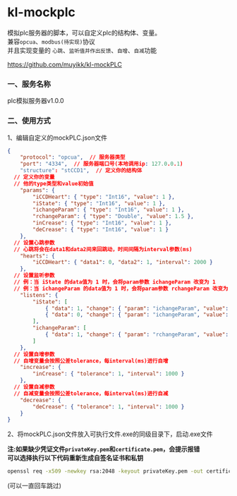 # kl-mockplc
模拟plc服务器的脚本，可以自定义plc的结构体、变量。<br>兼容`opcua`、`modbus(待实现)`协议<br>并且实现变量的 `心跳`、`监听值并作出反馈`、`自增`、`自减`功能

https://github.com/muyikk/kl-mockPLC
### 一、服务名称
plc模拟服务器v1.0.0
	
### 二、使用方式
1、编辑自定义的mockPLC.json文件
```json
{
	"protocol": "opcua",  // 服务器类型
	"port": "4334",  // 服务器端口号(本地调用ip: 127.0.0.1)
	"structure": "stCCD1",  // 定义你的结构体
  // 定义你的变量
  // 他的type类型和value初始值
	"params": {  
		"iCCDHeart": { "type": "Int16", "value": 1 },
		"iState": { "type": "Int16", "value": 1 },
		"ichangeParam": { "type": "Int16", "value": 1 },
		"rchangeParam": { "type": "Double", "value": 1.5 },
		"inCrease": { "type": "Int16", "value": 1 },
		"deCrease": { "type": "Int16", "value": 1 }
	},
  // 设置心跳参数
  // 心跳将会在data1和data2间来回跳动，时间间隔为interval参数(ms)
	"hearts": {  
		"iCCDHeart": { "data1": 0, "data2": 1, "interval": 2000 }
	},
  // 设置监听参数
  // 例：当 iState 的data值为 1 时，会将param参数 ichangeParam 改变为 1
  // 例：当 ichangeParam 的data值为 1 时，会将param参数 rchangeParam 改变为 1.5
	"listens": {  
		"iState": [
			{ "data": 1, "change": { "param": "ichangeParam", "value": 1 } },
			{ "data": 0, "change": { "param": "ichangeParam", "value": 0 } }
		],
		"ichangeParam": [
			{ "data": 1, "change": { "param": "rchangeParam", "value": 1.5 } }
		]
	},
  // 设置自增参数
  // 自增变量会按照公差tolerance，每interval(ms)进行自增
	"increase": {
		"inCrease": { "tolerance": 1, "interval": 1000 }
	},
  // 设置自减参数
  // 自减变量会按照公差tolerance，每interval(ms)进行自减
	"decrease": {
		"deCrease": { "tolerance": 1, "interval": 1000 }
	}
}

```
2、将mockPLC.json文件放入可执行文件.exe的同级目录下，启动.exe文件

**注:如果缺少凭证文件`privateKey.pem`和`certificate.pem`，会提示报错<br>可以选择执行以下代码重新生成自签名证书和私钥**
```bash
openssl req -x509 -newkey rsa:2048 -keyout privateKey.pem -out certificate.pem -days 365 -nodes
```
(可以一直回车跳过)